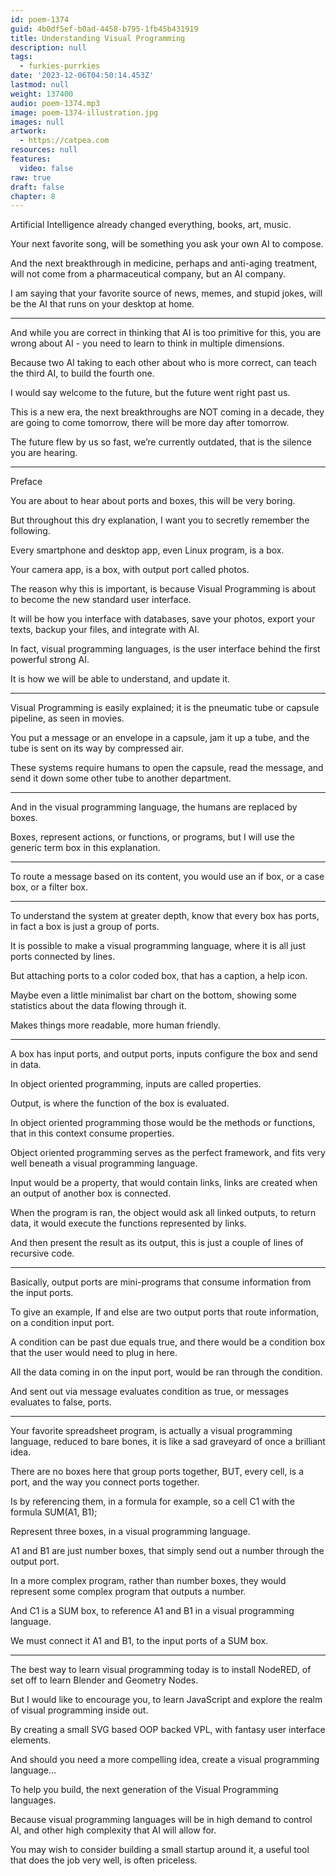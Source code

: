 ```yaml
---
id: poem-1374
guid: 4b0df5ef-b0ad-4458-b795-1fb45b431919
title: Understanding Visual Programming
description: null
tags:
  - furkies-purrkies
date: '2023-12-06T04:50:14.453Z'
lastmod: null
weight: 137400
audio: poem-1374.mp3
image: poem-1374-illustration.jpg
images: null
artwork:
  - https://catpea.com
resources: null
features:
  video: false
raw: true
draft: false
chapter: 8
---
```


Artificial Intelligence already changed everything,
books, art, music.

Your next favorite song,
will be something you ask your own AI to compose.

And the next breakthrough in medicine, perhaps and anti-aging treatment,
will not come from a pharmaceutical company, but an AI company.

I am saying that your favorite source of news, memes, and stupid jokes,
will be the AI that runs on your desktop at home.

---

And while you are correct in thinking that AI is too primitive for this,
you are wrong about AI - you need to learn to think in multiple dimensions.

Because two AI taking to each other about who is more correct,
can teach the third AI, to build the fourth one.

I would say welcome to the future,
but the future went right past us.

This is a new era, the next breakthroughs are NOT coming in a decade,
they are going to come tomorrow, there will be more day after tomorrow.

The future flew by us so fast,
we’re currently outdated, that is the silence you are hearing.

---

Preface

You are about to hear about ports and boxes,
this will be very boring.

But throughout this dry explanation,
I want you to secretly remember the following.

Every smartphone and desktop app, even Linux program,
is a box.

Your camera app, is a box,
with output port called photos.

The reason why this is important,
is because Visual Programming is about to become the new standard user interface.

It will be how you interface with databases, save your photos,
export your texts, backup your files, and integrate with AI.

In fact, visual programming languages,
is the user interface behind the first powerful strong AI.

It is how we will be able to understand,
and update it.

---

Visual Programming is easily explained;
it is the pneumatic tube or capsule pipeline, as seen in movies.

You put a message or an envelope in a capsule,
jam it up a tube, and the tube is sent on its way by compressed air.

These systems require humans to open the capsule,
read the message, and send it down some other tube to another department.

---

And in the visual programming language,
the humans are replaced by boxes.

Boxes, represent actions, or functions, or programs,
but I will use the generic term box in this explanation.

---

To route a message based on its content,
you would use an if box, or a case box, or a filter box.

---

To understand the system at greater depth,
know that every box has ports, in fact a box is just a group of ports.

It is possible to make a visual programming language,
where it is all just ports connected by lines.

But attaching ports to a color coded box,
that has a caption, a help icon.

Maybe even a little minimalist bar chart on the bottom,
showing some statistics about the data flowing through it.

Makes things more readable,
more human friendly.

---

A box has input ports, and output ports,
inputs configure the box and send in data.

In object oriented programming,
inputs are called properties.

Output,
is where the function of the box is evaluated.

In object oriented programming those would be the methods or functions,
that in this context consume properties.

Object oriented programming serves as the perfect framework,
and fits very well beneath a visual programming language.

Input would be a property, that would contain links,
links are created when an output of another box is connected.

When the program is ran, the object would ask all linked outputs,
to return data, it would execute the functions represented by links.

And then present the result as its output,
this is just a couple of lines of recursive code.

---


Basically, output ports are mini-programs
that consume information from the input ports.

To give an example, If and else are two output ports
that route information, on a condition input port.

A condition can be past due equals true,
and there would be a condition box that the user would need to plug in here.

All the data coming in on the input port,
would be ran through the condition.

And sent out via message evaluates condition as true,
or messages evaluates to false, ports.


---

Your favorite spreadsheet program, is actually a visual programming language,
reduced to bare bones, it is like a sad graveyard of once a brilliant idea.

There are no boxes here that group ports together,
BUT, every cell, is a port, and the way you connect ports together.

Is by referencing them, in a formula for example,
so a cell C1 with the formula SUM(A1, B1);

Represent three boxes,
in a visual programming language.

A1 and B1 are just number boxes,
that simply send out a number through the output port.

In a more complex program, rather than number boxes,
they would represent some complex program that outputs a number.

And C1 is a SUM box,
to reference A1 and B1 in a visual programming language.

We must connect it A1 and B1,
to the input ports of a SUM box.

---

The best way to learn visual programming today is to install NodeRED,
of set off to learn Blender and Geometry Nodes.

But I would like to encourage you,
to learn JavaScript and explore the realm of visual programming inside out.

By creating a small SVG based OOP backed VPL,
with fantasy user interface elements.

And should you need a more compelling idea,
create a visual programming language…

To help you build,
the next generation of the Visual Programming languages.

Because visual programming languages will be in high demand to control AI,
and other high complexity that AI will allow for.

You may wish to consider building a small startup around it,
a useful tool that does the job very well, is often priceless.
